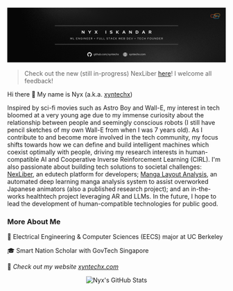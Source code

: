 [![Profile Banner](https://raw.githubusercontent.com/xyntechx/xyntechx/master/banner.png)](https://xyntechx.com)

> Check out the new (still in-progress) NexLiber [here](https://nexliber.com)! I welcome all feedback!

Hi there 👋 My name is Nyx (a.k.a. [xyntechx](https://xyntechx.com))

Inspired by sci-fi movies such as Astro Boy and Wall-E, my interest in tech bloomed at a very young age due to my immense curiosity about the relationship between people and seemingly conscious robots (I still have pencil sketches of my own Wall-E from when I was 7 years old). As I contribute to and become more involved in the tech community, my focus shifts towards how we can define and build intelligent machines which coexist optimally with people, driving my research interests in human-compatible AI and Cooperative Inverse Reinforcement Learning (CIRL). I'm also passionate about building tech solutions to societal challenges: [NexLiber](https://nexliber.com), an edutech platform for developers; [Manga Layout Analysis](https://github.com/xyntechx/Manga-Layout-Analysis), an automated deep learning manga analysis system to assist overworked Japanese animators (also a published research project); and an in-the-works healthtech project leveraging AR and LLMs. In the future, I hope to lead the development of human-compatible technologies for public good.

### More About Me

🐻 Electrical Engineering & Computer Sciences (EECS) major at UC Berkeley

🎓 Smart Nation Scholar with GovTech Singapore

🚀 *Check out my website [xyntechx.com](https://xyntechx.com)*

<p align="center">
  <img src="https://github-readme-stats.vercel.app/api?username=xyntechx&theme=slateorange" alt="Nyx's GitHub Stats" width="350" />
</p>
